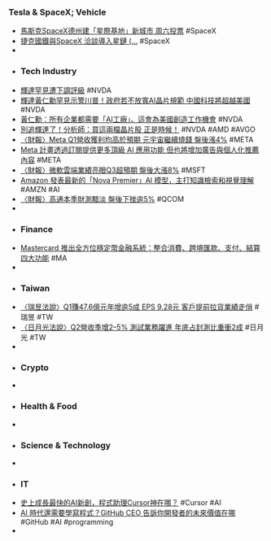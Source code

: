 ### Tesla & SpaceX; Vehicle
- [馬斯克SpaceX德州建「星際基地」新城市 周六投票](https://www.worldjournal.com/wj/story/121172/8710576) #SpaceX
- [捷克國鐵與SpaceX 洽談導入星鏈 (...](https://www.trademag.org.tw/page/newsid1/?id=7917807&iz=6) #SpaceX
-
- ### Tech Industry
- [輝達罕見遭下調評級](https://search.app/wvJk3) #NVDA
- [輝達黃仁勳罕見示警川普！政府若不放寬AI晶片規範 中國科技將超越美國](https://tw.news.yahoo.com/輝達黃仁勳罕見示警川普-政府若不放寬ai晶片規範-中國科技將超越美國-091100751.html) #NVDA
- [黃仁勳：所有企業都需要「AI工廠」、這會為美國創造工作機會](https://www.ctee.com.tw/news/20250501700637-430704) #NVDA
- [別追輝達了！分析師：買這兩檔晶片股 正是時候！](https://search.app/wtWEc) #NVDA #AMD #AVGO
- [〈財報〉Meta Q1營收獲利均高於預期 元宇宙繼續燒錢 盤後漲4%](https://search.app/kQLbg) #META
- [Meta 計畫透過訂閱提供更多頂級 AI 應用功能 但也將增加廣告與個人化推薦內容](https://www.cool3c.com/article/239777) #META
- [〈財報〉微軟雲端業績亮眼Q3超預期 盤後大漲8%](https://search.app/i2v3r) #MSFT
- [Amazon 發表最新的「Nova Premier」AI 模型，主打知識檢索和視覺理解](https://tw.news.yahoo.com/amazon-發表最新的「nova-premier」ai-模型，主打知識檢索和視覺理解-092031671.html) #AMZN #AI
- [〈財報〉高通本季財測黯淡 盤後下挫逾5%](https://search.app/1ufGG) #QCOM
-
- ### Finance
- [Mastercard 推出全方位穩定幣金融系統：整合消費、跨境匯款、支付、結算四大功能](https://search.app/JqqkB) #MA
-
- ### Taiwan
- [〈瑞昱法說〉Q1賺47.6億元年增逾5成 EPS 9.28元 客戶提前拉貨業績走俏](https://search.app/hNzKT) #瑞昱 #TW
- [〈日月光法說〉Q2營收季增2–5% 測試業務躍進 年底占封測比重衝2成](https://news.cnyes.com/news/id/5956269) #日月光 #TW
-
- ### Crypto
-
- ### Health & Food
-
- ### Science & Technology
-
- ### IT
- [史上成長最快的AI新創，程式助理Cursor神在哪？](https://www.cw.com.tw/article/5135153) #Cursor #AI
- [AI 時代還需要學寫程式？GitHub CEO 告訴你開發者的未來價值在哪](https://www.blocktempo.com/github-ceo-thomas-dohmke-ai-future-of-coding/) #GitHub #AI #programming
-